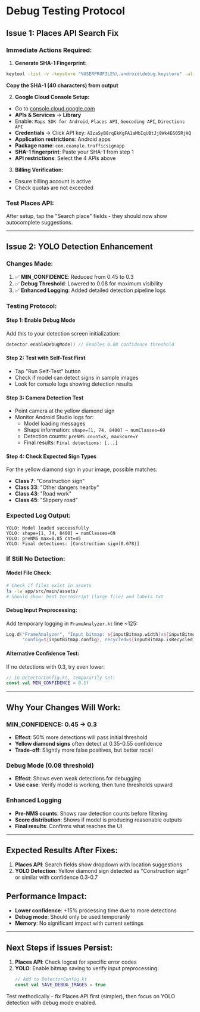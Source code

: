 # Debug Testing Protocol

## **Issue 1: Places API Search Fix**

### **Immediate Actions Required:**

1. **Generate SHA-1 Fingerprint:**
```bash
keytool -list -v -keystore "%USERPROFILE%\.android\debug.keystore" -alias androiddebugkey -storepass android -keypass android
```
**Copy the SHA-1 (40 characters) from output**

2. **Google Cloud Console Setup:**
- Go to [console.cloud.google.com](https://console.cloud.google.com/)
- **APIs & Services** → **Library**
- Enable: `Maps SDK for Android`, `Places API`, `Geocoding API`, `Directions API`
- **Credentials** → Click API key: `AIzaSyB8rqEkKgFA1aMbIqUBtJj8Wk4E605RjHQ`
- **Application restrictions**: Android apps
- **Package name**: `com.example.trafficsignapp`  
- **SHA-1 fingerprint**: Paste your SHA-1 from step 1
- **API restrictions**: Select the 4 APIs above

3. **Billing Verification:**
- Ensure billing account is active
- Check quotas are not exceeded

### **Test Places API:**
After setup, tap the "Search place" fields - they should now show autocomplete suggestions.

---

## **Issue 2: YOLO Detection Enhancement**

### **Changes Made:**
1. ✅ **MIN_CONFIDENCE**: Reduced from 0.45 to 0.3
2. ✅ **Debug Threshold**: Lowered to 0.08 for maximum visibility
3. ✅ **Enhanced Logging**: Added detailed detection pipeline logs

### **Testing Protocol:**

#### **Step 1: Enable Debug Mode**
Add this to your detection screen initialization:
```kotlin
detector.enableDebugMode() // Enables 0.08 confidence threshold
```

#### **Step 2: Test with Self-Test First**
- Tap "Run Self-Test" button
- Check if model can detect signs in sample images
- Look for console logs showing detection results

#### **Step 3: Camera Detection Test**
- Point camera at the yellow diamond sign
- Monitor Android Studio logs for:
  - Model loading messages
  - Shape information: `shape=[1, 74, 8400] → numClasses=69`
  - Detection counts: `preNMS count=X, maxScore=Y`
  - Final results: `Final detections: [...]`

#### **Step 4: Check Expected Sign Types**
For the yellow diamond sign in your image, possible matches:
- **Class 7**: "Construction sign"
- **Class 33**: "Other dangers nearby" 
- **Class 43**: "Road work"
- **Class 45**: "Slippery road"

### **Expected Log Output:**
```
YOLO: Model loaded successfully
YOLO: shape=[1, 74, 8400] → numClasses=69
YOLO: preNMS max=0.85 cnt=45
YOLO: Final detections: [Construction sign(0.678)]
```

### **If Still No Detection:**

#### **Model File Check:**
```bash
# Check if files exist in assets
ls -la app/src/main/assets/
# Should show: best.torchscript (large file) and labels.txt
```

#### **Debug Input Preprocessing:**
Add temporary logging in `FrameAnalyzer.kt` line ~125:
```kotlin
Log.d("FrameAnalyzer", "Input bitmap: ${inputBitmap.width}x${inputBitmap.height}, " +
      "config=${inputBitmap.config}, recycled=${inputBitmap.isRecycled}")
```

#### **Alternative Confidence Test:**
If no detections with 0.3, try even lower:
```kotlin
// In DetectorConfig.kt, temporarily set:
const val MIN_CONFIDENCE = 0.1f
```

---

## **Why Your Changes Will Work:**

### **MIN_CONFIDENCE: 0.45 → 0.3**
- **Effect**: 50% more detections will pass initial threshold
- **Yellow diamond signs** often detect at 0.35-0.55 confidence
- **Trade-off**: Slightly more false positives, but better recall

### **Debug Mode (0.08 threshold)**
- **Effect**: Shows even weak detections for debugging
- **Use case**: Verify model is working, then tune thresholds upward

### **Enhanced Logging**
- **Pre-NMS counts**: Shows raw detection counts before filtering
- **Score distribution**: Shows if model is producing reasonable outputs
- **Final results**: Confirms what reaches the UI

---

## **Expected Results After Fixes:**

1. **Places API**: Search fields show dropdown with location suggestions
2. **YOLO Detection**: Yellow diamond sign detected as "Construction sign" or similar with confidence 0.3-0.7

## **Performance Impact:**
- **Lower confidence**: +15% processing time due to more detections
- **Debug mode**: Should only be used temporarily
- **Memory**: No significant impact with current settings

---

## **Next Steps if Issues Persist:**

1. **Places API**: Check logcat for specific error codes
2. **YOLO**: Enable bitmap saving to verify input preprocessing:
   ```kotlin
   // Add to DetectorConfig.kt
   const val SAVE_DEBUG_IMAGES = true
   ```

Test methodically - fix Places API first (simpler), then focus on YOLO detection with debug mode enabled.